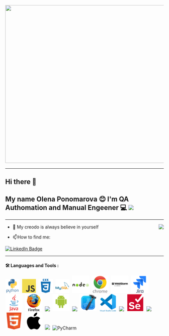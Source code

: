  <p align="center">
  
  <img  src="https://media.giphy.com/media/hpXdHPfFI5wTABdDx9/giphy.gif" Width="800"   height="500"> 
  
 </p>
 

---

## Hi there 👋
## My name  Olena Ponomarova 😊 I'm QA Authomation and Manual Engeener 💻 <img src="https://media.giphy.com/media/WUlplcMpOCEmTGBtBW/giphy.gif" width="55"> 
---

  <img align="right"  src="https://media.giphy.com/media/W2KZgZo97jtC313Hn9/giphy.gif">
  
- 🌱 My creodo is always believe in yourself
 

 
- :mailbox:How to find me:<div id="badges">
<a href="https://www.linkedin.com/in/olenaponomarova">
  <img src="https://img.shields.io/badge/LinkedIn-blue?style=for-the-badge&logo=linkedin&logoColor=white" alt="LinkedIn Badge"/>
  </a>


 ---
 
#### :hammer_and_wrench: Languages and Tools :
  <div>
  <img src=https://github.com/devicons/devicon/blob/master/icons/python/python-original-wordmark.svg title="Python" alt="Python" width="45" height="45"/>&nbsp;
  <img src="https://github.com/devicons/devicon/blob/master/icons/javascript/javascript-original.svg" title="JavaScript" alt="JavaScript" width="45"       
    height="45"/>&nbsp;
  <img src="https://github.com/devicons/devicon/blob/master/icons/css3/css3-plain-wordmark.svg"  title="CSS3" alt="CSS" width="45" height="45"/>&nbsp;
  <img src="https://github.com/devicons/devicon/blob/master/icons/mysql/mysql-original-wordmark.svg" title="MySQL"  alt="MySQL" width="45" height="45"/>&nbsp; 
  <img src="https://github.com/devicons/devicon/blob/master/icons/nodejs/nodejs-original-wordmark.svg" title="NodeJS" alt="NodeJS" width="55" height="55"/>&nbsp;
  <img src="https://github.com/devicons/devicon/blob/master/icons/chrome/chrome-original-wordmark.svg" title="Chrome" alt="Chrome" width="55" height="55"/>&nbsp;
  <img src="https://github.com/devicons/devicon/blob/master/icons/webstorm/webstorm-original-wordmark.svg" title="Webstorm" alt="Webstorm" width="55"/>&nbsp; 
  <img src="https://github.com/devicons/devicon/blob/master/icons/jira/jira-original-wordmark.svg" title="Jira" alt="Jira" width="55"/>&nbsp;
  <img src="https://github.com/devicons/devicon/blob/master/icons/java/java-original-wordmark.svg" title="Java" alt="Java" width="55" height="55"/>&nbsp;
  <img src="https://github.com/devicons/devicon/blob/master/icons/firefox/firefox-original-wordmark.svg" title="Firefox" alt="Firefox" width="55"/>&nbsp; 
  <img src="https://d2h1nbmw1jjnl.cloudfront.net/company_directory_entries/company_logos/000/000/328/original/bstack_2x.png?1582638320" width="45"/>&nbsp;
  <img src="https://github.com/devicons/devicon/blob/master/icons/android/android-original-wordmark.svg" title="Android" alt="Android" width="55"/>&nbsp;   
  <img src="https://cdn.jsdelivr.net/gh/devicons/devicon/icons/slack/slack-original.svg" width="45"/>&nbsp;                       
  <img src="https://github.com/devicons/devicon/blob/master/icons/xcode/xcode-original.svg" title="XCode" alt="XCode" width="55"/>&nbsp;                                 
  <img src="https://github.com/devicons/devicon/blob/master/icons/vscode/vscode-original-wordmark.svg" title="VSCode" alt="VSCode" width="55"/>&nbsp;                      
  <img src="https://cdn.jsdelivr.net/gh/devicons/devicon/icons/pycharm/pycharm-original.svg" width="45"/>&nbsp;             
  <img src="https://github.com/devicons/devicon/blob/master/icons/selenium/selenium-original.svg" title="Selenium" alt="Selenium" width="55"/>&nbsp; 
  <img src="https://cdn.jsdelivr.net/gh/devicons/devicon/icons/github/github-original-wordmark.svg" width="45"/>&nbsp;                                                       
  <img src="https://github.com/devicons/devicon/blob/master/icons/html5/html5-original.svg" title="HTML5" alt="HTML" width="55" height="55"/>&nbsp;
  <img src="https://github.com/devicons/devicon/blob/master/icons/apple/apple-original.svg" title="Apple" alt="Apple" width="55"/>&nbsp;                                 
  <img src="https://cdn.jsdelivr.net/gh/devicons/devicon/icons/safari/safari-original.svg" width="45"/>&nbsp;
  <img src="https://blog.jetbrains.com/wp-content/uploads/2019/01/pycharm_icon.svg" width="40" height="40"  alt="PyCharm"/>
  
  <div align="left">
  
<!--
**OlenaponomarovaS/OlenaponomarovaS** is a ✨ _special_ ✨ repository because its `README.md` (this file) appears on your GitHub profile.

Here are some ideas to get you started:

- 🔭 I’m currently working on ...
- 🌱 I’m currently learning ...
- 👯 I’m looking to collaborate on ...
- 🤔 I’m looking for help with ...
- 💬 Ask me about ...
- 📫 How to reach me: ...
- 😄 Pronouns: ...
- ⚡ Fun fact: ...
-->

